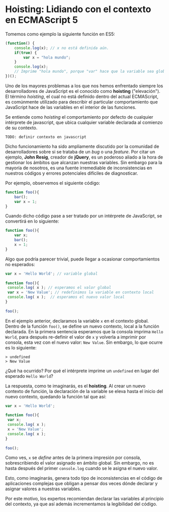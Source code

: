# Hoisting: Lidiando con el contexto en ECMAScript 5

Tomemos como ejemplo la siguiente función en ES5:

```javascript
(function() {
    console.log(x); // x no está definida aún.
    if(true) {
        var x = "hola mundo";
    }
    console.log(x);
    // Imprime "hola mundo", porque "var" hace que la variable sea global a la función
})();
```

Uno de los mayores problemas a los que nos hemos enfrentado siempre los desarrolladores de JavaScript es el conocido como **hoisting** ("elevación"). El término *hoisting*, el cual no está definido dentro del actual ECMAScript, es comúnmente utilizado para describir el particular comportamiento que JavaScript hace de las variables en el interior de las funciones.

Se entiende como *hoisting* el comportamiento por defecto de cualquier intérprete de javascript, que ubica cualquier variable declarada al comienzo de su contexto.

    TODO: definir contexto en javascript

Dicho funcionamiento ha sido ampliamente discutido por la comunidad de desarrolladores sobre si se trataba de un *bug* o una *feature*. Por citar un ejemplo, **John Resig**, creador de **jQuery**, es un poderoso aliado a la hora de gestionar los ámbitos que alcanzan nuestras variables. Sin embargo para la mayoría de nosotros, es una fuente irremediable de inconsistencias en nuestros códigos y errores potenciales difíciles de diagnosticar.

Por ejemplo, observemos el siguiente código:

```javascript
function foo(){
    bar();
    var x = 1;
}
```
Cuando dicho código pase a ser tratado por un intérprete de JavaScript, se convertirá en lo siguiente:
```javascript
function foo(){
    var x;
    bar();
    x = 1;
}
```
Algo que podría parecer trivial, puede llegar a ocasionar comportamientos no esperados:

```javascript
var x = 'Hello World'; // variable global
 
function foo(){
 console.log( x ); // esperamos el valor global
 var x = 'New Value'; // redefinimos la variable en contexto local
 console.log( x );  // esperamos el nuevo valor local
}
 
foo();
```
En el ejemplo anterior, declaramos la variable `x` en el contexto global. Dentro de la función `foo()`, se define un nuevo contexto, local a la función declarada. En la primera sentencia esperamos que la consola imprima `Hello World`, para después re-definir el valor de `x` y volverla a imprimir por consola, esta vez con el nuevo valor: `New Value`. Sin embargo, lo que ocurre es lo siguiente:
```
> undefined
> New Value
```
¿Qué ha ocurrido? Por qué el intérprete imprime un `undefined` en lugar del esperado `Hello World`?

La respuesta, como te imaginarás, es el **hoisting**. Al crear un nuevo contexto de función, la declaración de la variable se eleva hasta el inicio del nuevo contexto, quedando la función tal que así:
```javascript
var x = 'Hello World';
 
function foo(){
 var x;
 console.log( x );
 x = 'New Value';
 console.log( x );
}
 
foo();
```
Como ves, `x` se *define* antes de la primera impresión por consola, sobrescribiendo el valor asignado en ámbito global. Sin embargo, no es hasta después del primer `console.log` cuando se le asigna el nuevo valor.

Esto, como imaginarás, genera todo tipo de inconsistencias en el código de aplicaciones complejas que obligan a pensar dos veces dónde declarar y asignar valores a nuestras variables. 

Por este motivo, los expertos recomiendan declarar las variables al principio del contexto, ya que así además incrementamos la legibilidad del código. 


